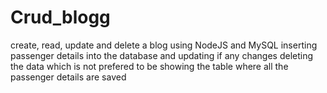 # Crud_blogg
create, read, update and delete a blog using NodeJS and MySQL
inserting passenger details into the database and updating if any changes
deleting the data which is not prefered to be
showing the table where all the passenger details are saved
